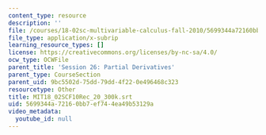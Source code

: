 ```yaml
---
content_type: resource
description: ''
file: /courses/18-02sc-multivariable-calculus-fall-2010/5699344a72160bb7ef744ea49b53129a_MIT18_02SCF10Rec_20_300k.srt
file_type: application/x-subrip
learning_resource_types: []
license: https://creativecommons.org/licenses/by-nc-sa/4.0/
ocw_type: OCWFile
parent_title: 'Session 26: Partial Derivatives'
parent_type: CourseSection
parent_uid: 9bc5502d-75dd-79dd-4f22-0e496468c323
resourcetype: Other
title: MIT18_02SCF10Rec_20_300k.srt
uid: 5699344a-7216-0bb7-ef74-4ea49b53129a
video_metadata:
  youtube_id: null
---
```

